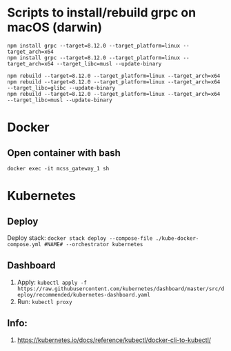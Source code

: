 # Scripts to install/rebuild grpc on macOS (darwin)
`npm install grpc --target=8.12.0 --target_platform=linux --target_arch=x64`<br>
`npm install grpc --target=8.12.0 --target_platform=linux --target_arch=x64 --target_libc=musl --update-binary`<br>

`npm rebuild --target=8.12.0 --target_platform=linux --target_arch=x64`<br>
`npm rebuild --target=8.12.0 --target_platform=linux --target_arch=x64 --target_libc=glibc --update-binary`<br>
`npm rebuild --target=8.12.0 --target_platform=linux --target_arch=x64 --target_libc=musl --update-binary`<br>

# Docker
## Open container with bash
`docker exec -it mcss_gateway_1 sh`

# Kubernetes
## Deploy
Deploy stack: `docker stack deploy --compose-file ./kube-docker-compose.yml #NAME# --orchestrator kubernetes`

## Dashboard
1. Apply: `kubectl apply -f https://raw.githubusercontent.com/kubernetes/dashboard/master/src/deploy/recommended/kubernetes-dashboard.yaml`
2. Run: `kubectl proxy`

## Info:
1. https://kubernetes.io/docs/reference/kubectl/docker-cli-to-kubectl/